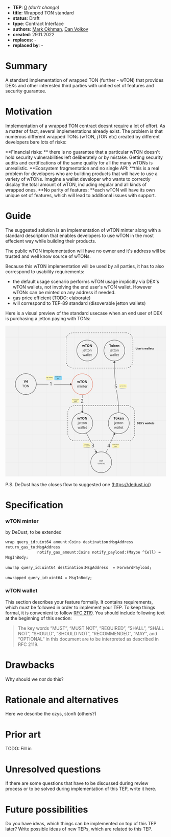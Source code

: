 - **TEP**: [0](https://github.com/ton-blockchain/TEPs/pull/0) _(don't change)_
- **title**: Wrapped TON standard
- **status**: Draft
- **type**: Contract Interface
- **authors**: [Mark Okhman](https://github.com/markokhman), [Dan Volkov](https://github.com/dvlkv)
- **created**: 29.11.2022
- **replaces**: -
- **replaced by**: -

# Summary

A standard implementation of wrapped TON (further - wTON) that provides DEXs and other interested third parties with unified set of features and security guarantee.

# Motivation

Implementation of a wrapped TON contract doesnt require a lot of effort. As a matter of fact, several implementations already exist. The problem is that numerous different wrapped TONs (wTON, jTON etc) created by different developers bare lots of risks:

**Financial risks: ** there is no guarantee that a particular wTON doesn't hold security vulnerabilities left deliberately or by mistake. Getting security audits and certifications of the same quality for all the many wTONs is unrealistic.
**Ecosystem fragmentation and no single API: **this is a real problem for developers who are building products that will have to use a variety of wTONs. Imagine a wallet developer who wants to correctly display the total amount of wTON, including regular and all kinds of wrapped ones.
**No parity of features: **each wTON will have its own unique set of features, which will lead to additional issues with support.

# Guide

The suggested solution is an implementation of wTON minter along with a standard description that enables developers to use wTON in the most effecient way while building their products.

The public wTON implementation will have no owner and it's address will be trusted and well know source of wTONs.

Because this wTON implementation will be used by all parties, it has to also correspond to usability requirements:

- the default usage scenario performs wTON usage implicitly via DEX's wTON wallets, not involving the end user's wTON wallet. However wTONs can be minted on any address if needed.
- gas price efficient (TODO: elaborate)
- will correspond to TEP-89 standard (disoverable jetton wallets)

Here is a visual preview of the standard usecase when an end user of DEX is purchasing a jetton paying with TONs:

[![](./assets/0000-wrapped-ton-standard/TONtoJetton.png)](https://miro.com/app/board/uXjVP_afLho=/?share_link_id=338884326964)

P.S. DeDust has the closes flow to suggested one (https://dedust.io/)

# Specification

### wTON minter

by DeDust, to be extended

    wrap query_id:uint64 amount:Coins destination:MsgAddress return_gas_to:MsgAddress
                  notify_gas_amount:Coins notify_payload:(Maybe ^Cell) = MsgInBody;

    unwrap query_id:uint64 destination:MsgAddress  = ForwardPayload;

    unwrapped query_id:uint64 = MsgInBody;

### wTON wallet

This section describes your feature formally. It contains requirements, which must be followed in order to implement your TEP. To keep things formal, it is convenient to follow [RFC 2119](https://www.ietf.org/rfc/rfc2119.txt). You should include following text at the beginning of this section:

> The key words “MUST”, “MUST NOT”, “REQUIRED”, “SHALL”, “SHALL NOT”, “SHOULD”, “SHOULD NOT”, “RECOMMENDED”, “MAY”, and “OPTIONAL” in this document are to be interpreted as described in RFC 2119.

# Drawbacks

Why should we _not_ do this?

# Rationale and alternatives

Here we describe the ozys, stonfi (others?)

# Prior art

TODO: Fill in

# Unresolved questions

If there are some questions that have to be discussed during review process or to be solved during implementation of this TEP, write it here.

# Future possibilities

Do you have ideas, which things can be implemented on top of this TEP later? Write possible ideas of new TEPs, which are related to this TEP.
